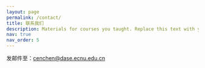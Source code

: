 ```yaml
---
layout: page
permalink: /contact/
title: 联系我们
description: Materials for courses you taught. Replace this text with your description.
nav: true
nav_order: 5
---
```


发邮件至：cenchen@dase.ecnu.edu.cn
